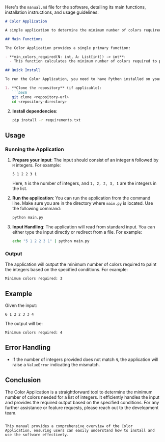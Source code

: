 Here's the `manual.md` file for the software, detailing its main functions, installation instructions, and usage guidelines:

```markdown
# Color Application

A simple application to determine the minimum number of colors required to paint a list of integers based on specific conditions.

## Main Functions

The Color Application provides a single primary function:

- **min_colors_required(N: int, A: List[int]) -> int**: 
  - This function calculates the minimum number of colors required to paint the integers in the list `A` such that no two equal integers share the same color. The function sorts the list and assigns colors based on the unique integers present.

## Quick Install

To run the Color Application, you need to have Python installed on your machine. You can install the required dependencies using pip. 

1. **Clone the repository** (if applicable):
   ```bash
   git clone <repository-url>
   cd <repository-directory>
   ```

2. **Install dependencies**:
   ```bash
   pip install -r requirements.txt
   ```

## Usage

### Running the Application

1. **Prepare your input**: The input should consist of an integer `N` followed by `N` integers. For example:
   ```
   5 1 2 2 3 1
   ```
   Here, `5` is the number of integers, and `1, 2, 2, 3, 1` are the integers in the list.

2. **Run the application**: You can run the application from the command line. Make sure you are in the directory where `main.py` is located. Use the following command:
   ```bash
   python main.py
   ```

3. **Input Handling**: The application will read from standard input. You can either type the input directly or redirect from a file. For example:
   ```bash
   echo "5 1 2 2 3 1" | python main.py
   ```

### Output

The application will output the minimum number of colors required to paint the integers based on the specified conditions. For example:
```
Minimum colors required: 3
```

## Example

Given the input:
```
6 1 2 2 3 3 4
```
The output will be:
```
Minimum colors required: 4
```

## Error Handling

- If the number of integers provided does not match `N`, the application will raise a `ValueError` indicating the mismatch.

## Conclusion

The Color Application is a straightforward tool to determine the minimum number of colors needed for a list of integers. It efficiently handles the input and provides the required output based on the specified conditions. For any further assistance or feature requests, please reach out to the development team.
```

This manual provides a comprehensive overview of the Color Application, ensuring users can easily understand how to install and use the software effectively.